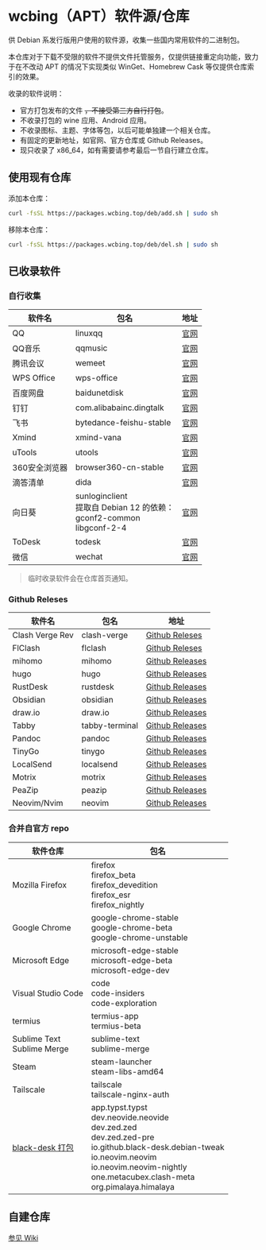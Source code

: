 # wcbing（APT）软件源/仓库

供 Debian 系发行版用户使用的软件源，收集一些国内常用软件的二进制包。

本仓库对于下载不受限的软件不提供文件托管服务，仅提供链接重定向功能，致力于在不改动 APT 的情况下实现类似 WinGet、Homebrew Cask 等仅提供仓库索引的效果。

收录的软件说明：
- 官方打包发布的文件 ~~，不接受第三方自行打包~~。
- 不收录打包的 wine 应用、Android 应用。
- 不收录图标、主题、字体等包，以后可能单独建一个相关仓库。
- 有固定的更新地址，如官网、官方仓库或 Github Releases。
- 现只收录了 x86_64，如有需要请参考最后一节自行建立仓库。

## 使用现有仓库

添加本仓库：
```sh
curl -fsSL https://packages.wcbing.top/deb/add.sh | sudo sh
```

移除本仓库：
```sh
curl -fsSL https://packages.wcbing.top/deb/del.sh | sudo sh
```

## 已收录软件

### 自行收集

|软件名|包名|地址|
|-|-|-|
|QQ|linuxqq|[官网](https://im.qq.com/linuxqq/)|
|QQ音乐|qqmusic|[官网](https://y.qq.com/download/download.html)|
|腾讯会议|wemeet|[官网](https://meeting.tencent.com/download/)|
|WPS Office|wps-office|[官网](https://linux.wps.cn/)|
|百度网盘|baidunetdisk|[官网](https://pan.baidu.com/download)|
|钉钉|com.alibabainc.dingtalk|[官网](https://www.dingtalk.com/download/)|
|飞书|bytedance-feishu-stable|[官网](https://www.feishu.cn/download)|
|Xmind|xmind-vana|[官网](https://xmind.cn/download/)|
|uTools|utools|[官网](https://u.tools/download/)|
|360安全浏览器|browser360-cn-stable|[官网](https://browser.360.net/gc/)|
|滴答清单|dida|[官网](https://dida365.com/download)|
|向日葵|sunloginclient<br />提取自 Debian 12 的依赖：<br />gconf2-common<br />libgconf-2-4|[官网](https://sunlogin.oray.com/download/linux)|
|ToDesk|todesk|[官网](https://www.todesk.com/linux.html)|
|微信|wechat|[官网](https://linux.weixin.qq.com/)|

> 临时收录软件会在仓库首页通知。

### Github Releses

|软件名|包名|地址|
|-|-|-|
|Clash Verge Rev|clash-verge|[Github Releses](https://github.com/clash-verge-rev/clash-verge-rev/releases)|
|FlClash|flclash|[Github Releses](https://github.com/chen08209/FlClash/releases)|
|mihomo|mihomo|[Github Releases](https://github.com/MetaCubeX/mihomo/releases)|
|hugo|hugo|[Github Releases](https://github.com/gohugoio/hugo/releases)|
|RustDesk|rustdesk|[Github Releases](https://github.com/rustdesk/rustdesk/releases)|
|Obsidian|obsidian|[Github Releases](https://github.com/obsidianmd/obsidian-releases/releases)|
|draw.io|draw.io|[Github Releases](https://github.com/jgraph/drawio-desktop/releases)|
|Tabby|tabby-terminal|[Github Releases](https://github.com/Eugeny/tabby/releases)|
|Pandoc|pandoc|[Github Releases](https://github.com/jgm/pandoc/releases)|
|TinyGo|tinygo|[Github Releases](https://github.com/tinygo-org/tinygo/releases)|
|LocalSend|localsend|[Github Releases](https://github.com/localsend/localsend/releases)|
|Motrix|motrix|[Github Releases](https://github.com/agalwood/Motrix/releases)|
|PeaZip|peazip|[Github Releases](https://github.com/peazip/PeaZip/releases)|
|Neovim/Nvim|neovim|[Github Releases](https://github.com/neovim/neovim-releases/releases)|

### 合并自官方 repo

|软件仓库|包名|
|-|-|
|Mozilla Firefox|firefox<br />firefox_beta<br />firefox_devedition<br />firefox_esr<br />firefox_nightly|
|Google Chrome|google-chrome-stable<br />google-chrome-beta<br />google-chrome-unstable|
|Microsoft Edge|microsoft-edge-stable<br />microsoft-edge-beta<br />microsoft-edge-dev|
|Visual Studio Code|code<br />code-insiders<br />code-exploration|
|termius|termius-app<br />termius-beta|
|Sublime Text<br />Sublime Merge|sublime-text<br />sublime-merge|
|Steam|steam-launcher<br />steam-libs-amd64|
|Tailscale|tailscale<br />tailscale-nginx-auth|
|[black-desk 打包](https://github.com/black-desk/debs)|app.typst.typst<br />dev.neovide.neovide<br />dev.zed.zed<br />dev.zed.zed-pre<br />io.github.black-desk.debian-tweak<br />io.neovim.neovim<br />io.neovim.neovim-nightly<br />one.metacubex.clash-meta<br />org.pimalaya.himalaya|


## 自建仓库

[参见 Wiki](https://github.com/wcbing/wcbing-apt-repo/wiki/self-hosting)
